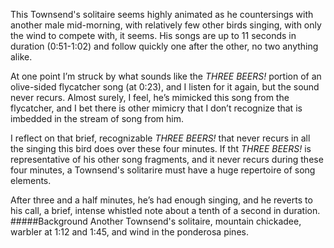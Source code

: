 This Townsend's solitaire seems highly animated as he countersings with another male mid-morning, with relatively few other birds singing, with only the wind to compete with, it seems. His songs are up to 11 seconds in duration (0:51-1:02) and follow quickly one after the other, no two anything alike.

At one point I’m struck by what sounds like the _THREE BEERS!_ portion of an olive-sided flycatcher song (at 0:23), and I listen for it again, but the sound never recurs. Almost surely, I feel, he’s mimicked this song from the flycatcher, and I bet there is other mimicry that I don’t recognize that is imbedded in the stream of song from him. 

I reflect on that brief, recognizable _THREE BEERS!_ that never recurs in all the singing this bird does over these four minutes. If tht _THREE BEERS!_ is representative of his other song fragments, and it never recurs during these four minutes, a Townsend's solitarire must have a huge repertoire of song elements. 

After three and a half minutes, he’s had enough singing, and he reverts to his call, a brief, intense whistled note about a tenth of a second in duration. 
#####Background
Another Townsend's solitaire, mountain chickadee, warbler at 1:12 and 1:45, and wind in the ponderosa pines. 
